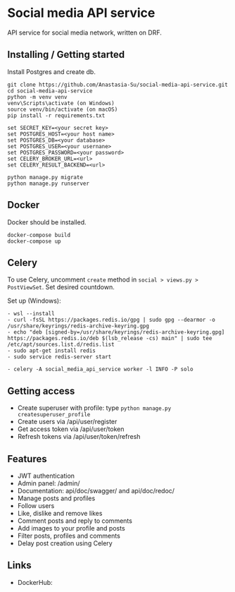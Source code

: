 
# Social media API service

API service for social media network, written on DRF.

## Installing / Getting started

Install Postgres and create db.

```shell
git clone https://github.com/Anastasia-Su/social-media-api-service.git
cd social-media-api-service
python -m venv venv
venv\Scripts\activate (on Windows)
source venv/bin/activate (on macOS)
pip install -r requirements.txt

set SECRET_KEY=<your secret key>
set POSTGRES_HOST=<your host name>
set POSTGRES_DB=<your database>
set POSTGRES_USER=<your usernane>
set POSTGRES_PASSWORD=<your password>
set CELERY_BROKER_URL=<url>
set CELERY_RESULT_BACKEND=<url>

python manage.py migrate
python manage.py runserver
```

## Docker

Docker should be installed.

```shell
docker-compose build
docker-compose up
```

## Celery

To use Celery, uncomment `create` method in `social > views.py > PostViewSet`.
Set desired countdown.

Set up (Windows):
```shell
- wsl --install 
- curl -fsSL https://packages.redis.io/gpg | sudo gpg --dearmor -o /usr/share/keyrings/redis-archive-keyring.gpg
- echo "deb [signed-by=/usr/share/keyrings/redis-archive-keyring.gpg] https://packages.redis.io/deb $(lsb_release -cs) main" | sudo tee /etc/apt/sources.list.d/redis.list
- sudo apt-get install redis
- sudo service redis-server start

- celery -A social_media_api_service worker -l INFO -P solo 
```

## Getting access

* Create superuser with profile: type `python manage.py createsuperuser_profile`
* Create users via /api/user/register
* Get access token via /api/user/token
* Refresh tokens via /api/user/token/refresh

## Features

* JWT authentication
* Admin panel: /admin/
* Documentation: api/doc/swagger/ and api/doc/redoc/
* Manage posts and profiles
* Follow users
* Like, dislike and remove likes
* Comment posts and reply to comments
* Add images to your profile and posts
* Filter posts, profiles and comments
* Delay post creation using Celery

## Links

- DockerHub: 
